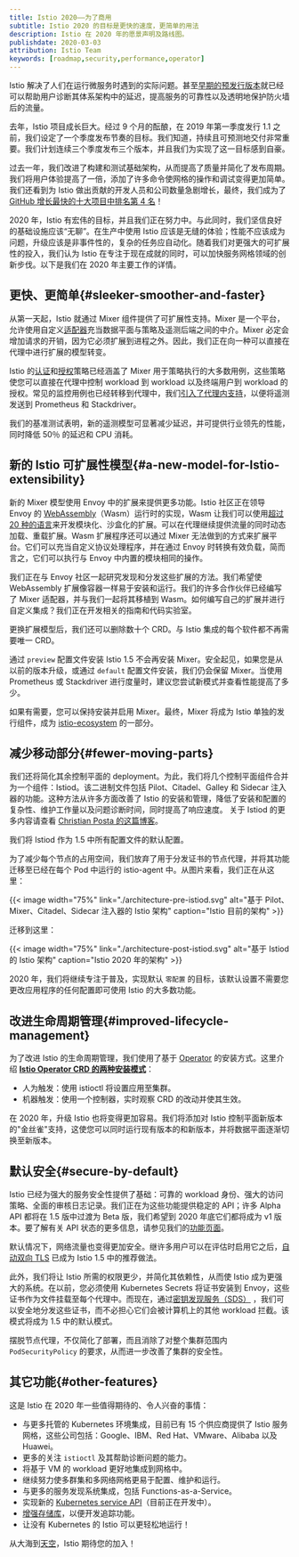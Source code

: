 ```yaml
---
title: Istio 2020——为了商用
subtitle: Istio 2020 的目标是更快的速度，更简单的用法
description: Istio 在 2020 年的愿景声明及路线图。
publishdate: 2020-03-03
attribution: Istio Team
keywords: [roadmap,security,performance,operator]
---
```


Istio 解决了人们在运行微服务时遇到的实际问题。甚至[早期的预发行版本](https://kubernetespodcast.com/episode/016-descartes-labs/)就已经可以帮助用户诊断其体系架构中的延迟，提高服务的可靠性以及透明地保护防火墙后的流量。

去年，Istio 项目成长巨大。经过 9 个月的酝酿，在 2019 年第一季度发行 1.1 之前，我们设定了一个季度发布节奏的目标。我们知道，持续且可预测地交付非常重要。我们计划连续三个季度发布三个版本，并且我们为实现了这一目标感到自豪。

过去一年，我们改进了构建和测试基础架构，从而提高了质量并简化了发布周期。我们将用户体验提高了一倍，添加了许多命令使网格的操作和调试变得更加简单。我们还看到为 Istio 做出贡献的开发人员和公司数量急剧增长，最终，我们成为了 [GitHub 增长最快的十大项目中排名第 4 名](https://octoverse.github.com/#fastest-growing-oss-projects-by-contributors)！

2020 年，Istio 有宏伟的目标，并且我们正在努力中。与此同时，我们坚信良好的基础设施应该“无聊”。在生产中使用 Istio 应该是无缝的体验；性能不应该成为问题，升级应该是非事件性的，复杂的任务应自动化。随着我们对更强大的可扩展性的投入，我们认为 Istio 在专注于现在成就的同时，可以加快服务网格领域的创新步伐。以下是我们在 2020 年主要工作的详情。

## 更快、更简单{#sleeker-smoother-and-faster}

从第一天起，Istio 就通过 Mixer 组件提供了可扩展性支持。Mixer 是一个平台，允许使用自定义[适配器](/zh/docs/reference/config/policy-and-telemetry/mixer-overview/#adapters)充当数据平面与策略及遥测后端之间的中介。Mixer 必定会增加请求的开销，因为它必须扩展到进程之外。因此，我们正在向一种可以直接在代理中进行扩展的模型转变。

Istio 的[认证](/zh/docs/concepts/security/#authentication-policies)和[授权](/zh/docs/concepts/security/#authorization)策略已经涵盖了 Mixer 用于策略执行的大多数用例，这些策略使您可以直接在代理中控制 workload 到 workload 以及终端用户到 workload 的授权。常见的监控用例也已经转移到代理中，我们[引入了代理内支持](/zh/docs/ops/configuration/telemetry/in-proxy-service-telemetry/)，以便将遥测发送到 Prometheus 和 Stackdriver。

我们的基准测试表明，新的遥测模型可显著减少延迟，并可提供行业领先的性能，同时降低 50％ 的延迟和 CPU 消耗。

## 新的 Istio 可扩展性模型{#a-new-model-for-Istio-extensibility}

新的 Mixer 模型使用 Envoy 中的扩展来提供更多功能。Istio 社区正在领导 Envoy 的 [WebAssembly](https://webassembly.org/)（Wasm）运行时的实现，Wasm 让我们可以使用[超过 20 种的语言](https://github.com/appcypher/awesome-wasm-langs)来开发模块化、沙盒化的扩展。可以在代理继续提供流量的同时动态加载、重载扩展。Wasm 扩展程序还可以通过 Mixer 无法做到的方式来扩展平台。它们可以充当自定义协议处理程序，并在通过 Envoy 时转换有效负载，简而言之，它们可以执行与 Envoy 中内置的模块相同的操作。

我们正在与 Envoy 社区一起研究发现和分发这些扩展的方法。我们希望使 WebAssembly 扩展像容器一样易于安装和运行。我们的许多合作伙伴已经编写了 Mixer 适配器，并与我们一起将其移植到 Wasm。如何编写自己的扩展并进行自定义集成？我们正在开发相关的指南和代码实验室。

更换扩展模型后，我们还可以删除数十个 CRD。与 Istio 集成的每个软件都不再需要唯一 CRD。

通过 `preview` 配置文件安装 Istio 1.5 不会再安装 Mixer。安全起见，如果您是从以前的版本升级，或通过 `default` 配置文件安装，我们仍会保留 Mixer。当使用 Prometheus 或 Stackdriver 进行度量时，建议您尝试新模式并查看性能提高了多少。

如果有需要，您可以保持安装并启用 Mixer。最终，Mixer 将成为 Istio 单独的发行组件，成为 [istio-ecosystem](https://github.com/istio-ecosystem/) 的一部分。

## 减少移动部分{#fewer-moving-parts}

我们还将简化其余控制平面的 deployment。为此，我们将几个控制平面组件合并为一个组件：Istiod。该二进制文件包括 Pilot、Citadel、Galley 和 Sidecar 注入器的功能。这种方法从许多方面改善了 Istio 的安装和管理，降低了安装和配置的复杂性、维护工作量以及问题诊断时间，同时提高了响应速度。
关于 Istiod 的更多内容请查看 [Christian Posta 的这篇博客](https://blog.christianposta.com/microservices/istio-as-an-example-of-when-not-to-do-microservices/)。

我们将 Istiod 作为 1.5 中所有配置文件的默认配置。

为了减少每个节点的占用空间，我们放弃了用于分发证书的节点代理，并将其功能迁移至已经在每个 Pod 中运行的 istio-agent 中。从图片来看，我们正在从这里：

{{< image width="75%"
    link="./architecture-pre-istiod.svg"
    alt="基于 Pilot、Mixer、Citadel、Sidecar 注入器的 Istio 架构"
    caption="Istio 目前的架构"
    >}}

迁移到这里：

{{< image width="75%"
    link="./architecture-post-istiod.svg"
    alt="基于 Istiod 的 Istio 架构"
    caption="Istio 2020 年的架构"
    >}}

2020 年，我们将继续专注于普及，实现默认 `零配置` 的目标，该默认设置不需要您更改应用程序的任何配置即可使用 Istio 的大多数功能。

## 改进生命周期管理{#improved-lifecycle-management}

为了改进 Istio 的生命周期管理，我们使用了基于 [Operator](https://kubernetes.io/zh-cn/docs/concepts/extend-kubernetes/operator/) 的安装方式。这里介绍 **[Istio Operator CRD 的两种安装模式](/zh/docs/setup/install/istioctl/)**：

- 人为触发：使用 istioctl 将设置应用至集群。
- 机器触发：使用一个控制器，实时观察 CRD 的改动并使其生效。

在 2020 年，升级 Istio 也将变得更加容易。我们将添加对 Istio 控制平面新版本的"金丝雀"支持，这使您可以同时运行现有版本的和新版本，并将数据平面逐渐切换至新版本。

## 默认安全{#secure-by-default}

Istio 已经为强大的服务安全性提供了基础：可靠的 workload 身份、强大的访问策略、全面的审核日志记录。我们正在为这些功能提供稳定的 API；许多 Alpha API 都将在 1.5 版中过渡为 Beta 版，我们希望到 2020 年底它们都将成为 v1 版本。要了解有关 API 状态的更多信息，请参见我们的[功能页面](/zh/about/feature-stages/#istio-features)。

默认情况下，网络流量也变得更加安全。继许多用户可以在评估时启用它之后，[自动双向 TLS](/zh/docs/tasks/security/authentication/auto-mtls/) 已成为 Istio 1.5 中的推荐做法。

此外，我们将让 Istio 所需的权限更少，并简化其依赖性，从而使 Istio 成为更强大的系统。在以前，您必须使用 Kubernetes Secrets 将证书安装到 Envoy，这些证书作为文件挂载至每个代理中。而现在，通过[密钥发现服务（SDS）](https://www.envoyproxy.io/docs/envoy/latest/configuration/security/secret) ，我们可以安全地分发这些证书，而不必担心它们会被计算机上的其他 workload 拦截。该模式将成为 1.5 中的默认模式。

摆脱节点代理，不仅简化了部署，而且消除了对整个集群范围内 `PodSecurityPolicy` 的要求，从而进一步改善了集群的安全性。

## 其它功能{#other-features}

这是 Istio 在 2020 年一些值得期待的、令人兴奋的事情：

- 与更多托管的 Kubernetes 环境集成，目前已有 15 个供应商提供了 Istio 服务网格，这些公司包括：Google、IBM、Red Hat、VMware、Alibaba 以及 Huawei。
- 更多的关注 `istioctl` 及其帮助诊断问题的能力。
- 将基于 VM 的 workload 更好地集成到网格中。
- 继续努力使多群集和多网络网格更易于配置、维护和运行。
- 与更多的服务发现系统集成，包括 Functions-as-a-Service。
- 实现新的 [Kubernetes service API](https://kubernetes-sigs.github.io/service-apis/)（目前正在开发中）。
- [增强存储库](https://github.com/istio/enhancements/)，以便开发追踪功能。
- 让没有 Kubernetes 的 Istio 可以更轻松地运行！

从大海到[天空](https://www.youtube.com/watch?v=YjZ4AZ7hRM0)，Istio 期待您的加入！
